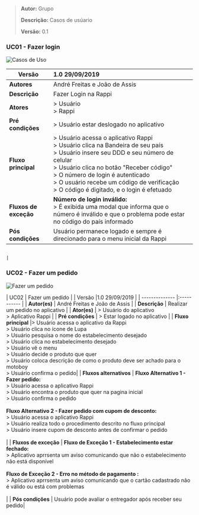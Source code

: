 > **Autor:** Grupo
>
> **Descrição:** Casos de usúario
>
> **Versão:** 0.1

### **UC01 - Fazer login**

![Casos de Uso](https://i.imgur.com/FPpyALq.jpg)

| Versão                | 1.0 29/09/2019                                                                                                                                                                                                                                                                                                                 |
| --------------------- | :----------------------------------------------------------------------------------------------------------------------------------------------------------------------------------------------------------------------------------------------------------------------------------------------------------------------------- |
| **Autores**           | André Freitas e João de Assis                                                                                                                                                                                                                                                                                                  |
| **Descrição**         | Fazer Login na Rappi                                                                                                                                                                                                                                                                                                           |
| **Atores**            | > Usuário <br> > Rappi                                                                                                                                                                                                                                                                                                         |
| **Pré condições**     | > Usuário estar deslogado no aplicativo                                                                                                                                                                                                                                                                                        |
| **Fluxo principal**   | > Usuário acessa o aplicativo Rappi <br> > Usuário clica na Bandeira de seu país <br> > Usuário insere seu DDD e seu número de celular <br> > Usuário clica no botão "Receber código" <br> > O número de login é autenticado <br> > O usuário recebe um código de verificação <br> > O código é digitado, e o login é efetuado |
| **Fluxos de exceção** | **Número de login inválido:** <br> > É exibida uma modal que informa que o número é inválido e que o problema pode estar no código do país informado <br>                                                                                                                                                                      |
| **Pós condições**     | Usuário permanece logado e sempre é direcionado para o menu inicial da Rappi                                                                                                                                                                                                                                                   |

                                                                                 |

### **UC02 - Fazer um pedido**

![Fazer um pedido](https://i.imgur.com/6rT3I67.jpg)

| UC02 | Fazer um pedido |
| Versão |1.0 29/09/2019 |
| -------------- |:----------- |
| **Autor(es)** | André Freitas e João de Assis |
| **Descrição** | Realizar um pedido no aplicativo |
| **Ator(es)** | > Usuário do aplicativo <br> > Aplicativo Rappi |
| **Pré condições** | > Estar logado no aplicativo |
| **Fluxo principal** |> Usuário acessa o aplicativo da Rappi <br> > Usuário clica no ícone de Lupa <br> > Usuário pesquisa o nome do estabelecimento desejado <br> > Usuário clica no estabelecimento desejado <br> > Usuário vê o menu <br> > Usuário decide o produto que quer <br> > Usuário coloca descrição de como o produto deve ser achado para o motoboy <br> > Usuário confirma o pedido|
| **Fluxos alternativos** | **Fluxo Alternativo 1 - Fazer pedido:** <br> > Usuário acessa o aplicativo Rappi <br> > Usuário encontra o produto que quer na pagina inicial <br> > Usuário confirma o pedido <br> <br>**Fluxo Alternativo 2 - Fazer pedido com cupom de desconto:** <br>> Usuário acessa o aplicativo Rappi <br> > Usuário realiza todo o procedimento descrito no fluxo principal <br> > Usuário insere cupom de desconto antes de confirmar o pedido <br> <br> |
| **Fluxos de exceção** | **Fluxo de Exceção 1 - Estabelecimento estar fechado:** <br> > Aplicativo aprrsenta um aviso comunicando que não o estabelecimento não está disponível <br> <br> **Fluxo de Exceção 2 - Erro no método de pagamento :**<br> > Aplicativo aprrsenta um aviso comunicando que o cartão cadastrado não é válido ou está com problemas <br> <br> |
| **Pós condições** | Usuário pode avaliar o entregador após receber seu pedido|
